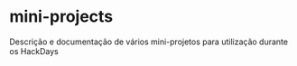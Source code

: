 # mini-projects
Descrição e documentação de vários mini-projetos para utilização durante os HackDays
